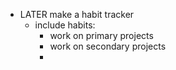 - LATER make a habit tracker
	- include habits:
		- work on primary projects
		- work on secondary projects
		-